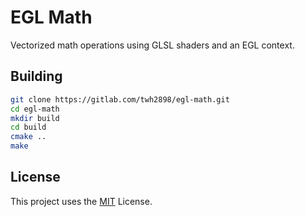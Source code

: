 # EGL Math

Vectorized math operations using GLSL shaders and an EGL context.


## Building

```sh
git clone https://gitlab.com/twh2898/egl-math.git
cd egl-math
mkdir build
cd build
cmake ..
make
```


## License

This project uses the [MIT](LICENSE) License.
